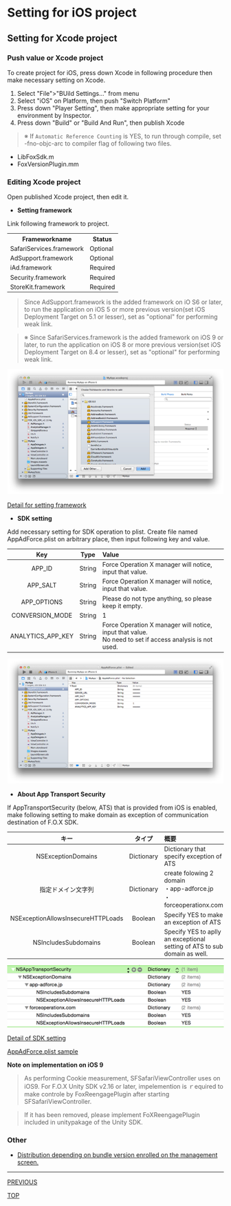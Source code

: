 # Setting for iOS project

## **Setting for Xcode project**

### Push value or Xcode project

To create project for iOS, press down Xcode in following  procedure then make necessary setting on Xcode.

1. Select  "File">"BUild Settings..." from menu
2. Select "iOS" on Platform, then push "Switch Platform"
3. Press down "Player Setting", then make appropriate setting for your  environment by Inspector.
4. Press down "Build" or "Build And Run", then publish Xcode

> ※ If `Automatic Reference Counting` is YES, to run through compile, set -fno-objc-arc to compiler flag of following two files.
* LibFoxSdk.m
* FoxVersionPlugin.mm

### Editing Xcode project

Open published Xcode project, then edit it.

* **Setting framework**

Link following framework to project.

<table>
<tr><th>Frameworkname</th><th>Status</th></tr>
<tr><td>SafariServices.framework</td><td>Optional</td></tr>
<tr><td>AdSupport.framework</td><td>Optional</td></tr>
<tr><td>iAd.framework </td><td>Required</td></tr>
<tr><td>Security.framework </td><td>Required </td></tr>
<tr><td>StoreKit.framework </td><td>Required </td></tr>
</table>

> Since AdSupport.framework is the added framework on iO S6 or later, to run the application on iOS 5 or more previous version(set iOS Deployment Target on 5.1 or lesser),  set as "optional" for performing weak link.

> ※ Since SafariServices.framework is the added framework on iOS 9 or later, to run the application on iOS 8 or more previous version(set iOS Deployment Target on 8.4 or lesser),  set as "optional" for performing weak link.

![Setting frame work 01](/lang/en/doc/integration/ios/config_framework/img01.png)

[Detail for setting framework](/lang/en/doc/integration/ios/config_framework/README.md)

* **SDK setting**

Add necessary setting for SDK operation to plist. Create file named AppAdForce.plist on arbitrary place, then input following key and value.

Key | Type | Value
:---: | :---: | :---
APP_ID | String | Force Operation X manager will notice, input that value.
APP_SALT | String | Force Operation X manager will notice, input that value.
APP_OPTIONS | String | Please do not type anything, so please keep it empty.
CONVERSION_MODE | String | 1
ANALYTICS_APP_KEY | String | Force Operation X manager will notice, input that value.<br />No need to set if access analysis is not used.

![Framework setting 01](/lang/en/doc/integration/ios/config_plist/img05.png)

* **About App Transport Security**

If AppTransportSecurity (below, ATS) that is provided from iOS is enabled, make following  setting to make domain as exception of communication destination of F.O.X SDK.

キー | タイプ | 概要
:---: | :---: | :---
NSExceptionDomains|Dictionary|Dictionary that specify exception of ATS
指定ドメイン文字列|Dictionary|create folowing 2 domain <br>・app-adforce.jp<br>・forceoperationx.com
NSExceptionAllowsInsecureHTTPLoads|Boolean|Specify YES to make an exception of ATS
NSIncludesSubdomains|Boolean|Specify YES to aplly  an exceptional setting of ATS to sub domain as well.

![ATS setting ](/lang/en/doc/integration/ios/config_plist/img06.png)

[Detail of SDK setting](/lang/en/doc/integration/ios/config_plist/README.md)

[AppAdForce.plist sample ](/lang/en/doc/integration/ios/config_plist/AppAdForce.plist)

**Note on implementation on iOS 9**

> As performing Cookie measurement, SFSafariViewController uses on iOS9. For F.O.X Unity SDK v2.16 or later, impelemention is
ｒequired to make  controle  by FoxReengagePlugin after starting  SFSafariViewController.

> If it has been removed, please implement FoXReengagePlugin included in unitypakage of the Unity SDK.

### Other

* [Distribution depending on bundle version enrolled on the management screen.](./check_version/README.md)

---
[PREVIOUS](/lang/en/doc/integration/README.md)

[TOP](/lang/en/README.md)
